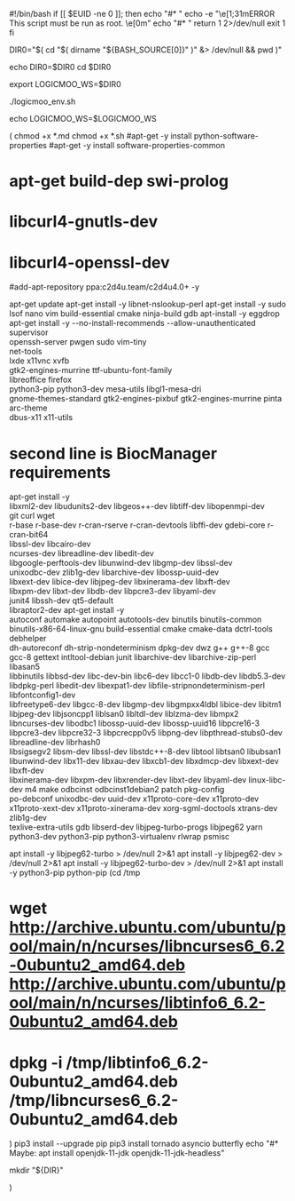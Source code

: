 #!/bin/bash
if [[ $EUID -ne 0 ]]; then
   echo "#* "
   echo -e "\e[1;31mERROR This script must be run as root. \e[0m"
   echo "#* "
   return 1 2>/dev/null
   exit 1
fi

DIR0="$( cd "$( dirname "${BASH_SOURCE[0]}" )" &> /dev/null && pwd )"

echo DIR0=$DIR0
cd $DIR0

export LOGICMOO_WS=$DIR0

./logicmoo_env.sh

echo LOGICMOO_WS=$LOGICMOO_WS


(
 chmod +x *.md
 chmod +x *.sh
 #apt-get -y install python-software-properties
 #apt-get -y install software-properties-common 
 # apt-get build-dep swi-prolog
 # libcurl4-gnutls-dev
 # libcurl4-openssl-dev
 #add-apt-repository ppa:c2d4u.team/c2d4u4.0+ -y

 apt-get update
 apt-get install -y libnet-nslookup-perl 
 apt-get install -y sudo lsof nano vim build-essential cmake ninja-build gdb
 apt-install -y eggdrop
 apt-get install -y --no-install-recommends --allow-unauthenticated \
        supervisor \
        openssh-server pwgen sudo vim-tiny \
        net-tools \
        lxde x11vnc xvfb \
        gtk2-engines-murrine ttf-ubuntu-font-family \
        libreoffice firefox \
        python3-pip python3-dev mesa-utils libgl1-mesa-dri \
        gnome-themes-standard gtk2-engines-pixbuf gtk2-engines-murrine pinta arc-theme \
        dbus-x11 x11-utils 

 # second line is BiocManager requirements
 apt-get install -y \
    libxml2-dev libudunits2-dev libgeos++-dev libtiff-dev libopenmpi-dev \
    git curl wget \
    r-base r-base-dev r-cran-rserve r-cran-devtools libffi-dev gdebi-core r-cran-bit64 \
    libssl-dev libcairo-dev \
    ncurses-dev libreadline-dev libedit-dev \
    libgoogle-perftools-dev libunwind-dev libgmp-dev libssl-dev \
    unixodbc-dev  zlib1g-dev libarchive-dev  libossp-uuid-dev \
    libxext-dev libice-dev libjpeg-dev libxinerama-dev libxft-dev \
    libxpm-dev libxt-dev libdb-dev libpcre3-dev libyaml-dev \
    junit4 libssh-dev qt5-default \
    libraptor2-dev 
 apt-get install -y \
    autoconf automake autopoint autotools-dev binutils binutils-common binutils-x86-64-linux-gnu build-essential cmake cmake-data dctrl-tools debhelper \
    dh-autoreconf dh-strip-nondeterminism dpkg-dev dwz g++ g++-8 gcc gcc-8 gettext intltool-debian junit libarchive-dev libarchive-zip-perl libasan5 \
    libbinutils libbsd-dev libc-dev-bin libc6-dev libcc1-0 libdb-dev libdb5.3-dev libdpkg-perl libedit-dev libexpat1-dev libfile-stripnondeterminism-perl libfontconfig1-dev \
    libfreetype6-dev libgcc-8-dev libgmp-dev libgmpxx4ldbl libice-dev libitm1 libjpeg-dev libjsoncpp1 liblsan0 libltdl-dev liblzma-dev libmpx2 \
    libncurses-dev libodbc1 libossp-uuid-dev libossp-uuid16 libpcre16-3 libpcre3-dev libpcre32-3 libpcrecpp0v5 libpng-dev libpthread-stubs0-dev libreadline-dev librhash0 \
    libsigsegv2 libsm-dev libssl-dev libstdc++-8-dev libtool libtsan0 libubsan1 libunwind-dev libx11-dev libxau-dev libxcb1-dev libxdmcp-dev libxext-dev libxft-dev \
    libxinerama-dev libxpm-dev libxrender-dev libxt-dev libyaml-dev linux-libc-dev m4 make odbcinst odbcinst1debian2 patch pkg-config \
    po-debconf unixodbc-dev uuid-dev x11proto-core-dev x11proto-dev x11proto-xext-dev x11proto-xinerama-dev xorg-sgml-doctools xtrans-dev zlib1g-dev \
    texlive-extra-utils gdb libserd-dev libjpeg-turbo-progs libjpeg62 yarn python3-dev python3-pip python3-virtualenv rlwrap psmisc

  apt install -y libjpeg62-turbo > /dev/null 2>&1
  apt install -y libjpeg62-dev > /dev/null 2>&1
  apt install -y libjpeg62-turbo-dev > /dev/null 2>&1
  apt install -y python3-pip python-pip
  (cd /tmp
 # wget http://archive.ubuntu.com/ubuntu/pool/main/n/ncurses/libncurses6_6.2-0ubuntu2_amd64.deb http://archive.ubuntu.com/ubuntu/pool/main/n/ncurses/libtinfo6_6.2-0ubuntu2_amd64.deb
 # dpkg -i /tmp/libtinfo6_6.2-0ubuntu2_amd64.deb /tmp/libncurses6_6.2-0ubuntu2_amd64.deb 
  )
  pip3 install --upgrade pip
  pip3 install tornado asyncio butterfly
  echo "#* Maybe: apt install openjdk-11-jdk openjdk-11-jdk-headless"

  mkdir "${DIR}"


)



